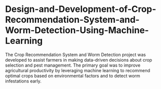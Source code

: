 # Design-and-Development-of-Crop-Recommendation-System-and-Worm-Detection-Using-Machine-Learning
The Crop Recommendation System and Worm Detection project was developed to assist farmers in making data-driven decisions about crop selection and pest management. The primary goal was to improve agricultural productivity by leveraging machine learning to recommend optimal crops based on environmental factors and to detect worm infestations early.
